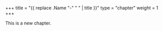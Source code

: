 +++
title = "{{ replace .Name "-" " " | title }}"
type = "chapter"
weight = 1
+++

This is a new chapter.

